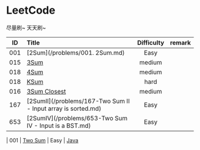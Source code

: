 # LeetCode

尽量刷~ 天天刷~

| ID   | Title                                    | Difficulty |                 remark                   |   
| ---- | :--------------------------------------- | :--------: | :--------------------------------------: | 
| 001  | [2Sum](/problems/001. 2Sum.md)           |    Easy    | 
| 015  | [3Sum](/problems/015-3Sum.md)            |    medium  | 
| 018  | [4Sum](/problems/018-4Sum.md)            |    medium  | 
| 018  | [KSum](/problems/018-KSum_extend.md)     |    hard    | 
| 016  | [3Sum Closest](/problems/016-3SumClosest.md)                  |    medium  | 
| 167  | [2SumII](/problems/167-Two Sum II - Input array is sorted.md) |    Easy    | 
| 653  | [2SumIV](/problems/653-Two Sum IV - Input is a BST.md)        |    Easy    | 

| 001  | [Two Sum](https://leetcode.com/problems/two-sum/) |    Easy    | [Java](https://github.com/) 
